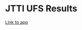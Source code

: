 # JTTI UFS Results
[Link to app](https://mcasali-jtti-ufs-results-streamlit-app-ypbdni.streamlitapp.com)

